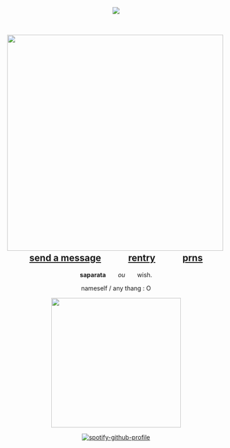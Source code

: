 <div align="center">

<img src="https://komarev.com/ghpvc/?username=2-time&label= ISLAND2 &color=DFC081&style=water"> 

ㅤㅤㅤ
ㅤㅤㅤ

  <a href="https://guns.lol/seildirectory"><img src="https://i.postimg.cc/MKJFCbV8/Untitled61-20250902195903.png" width="500" height="auto" align="left"></img></a>

[send a message](https://seildirect.atabook.org/)ㅤㅤㅤ
[rentry](https://rentry.co/SAPARATAH)ㅤㅤㅤ
[prns](https://en.pronouns.page/@directory)
---
**saparata**  *ou*  wish.

nameself / any thang : O
<p align="center">
    <img width="300" src="" alt="">


</p>


[![spotify-github-profile](https://spotify-github-profile.kittinanx.com/api/view?uid=kwmho0p2lbotdgf6hwhi8nt3f&cover_image=true&theme=natemoo-re&show_offline=false&background_color=121212&interchange=false&bar_color=4d4d4d&bar_color_cover=false)](https://spotify-github-profile.kittinanx.com/api/view?uid=kwmho0p2lbotdgf6hwhi8nt3f&redirect=true)
